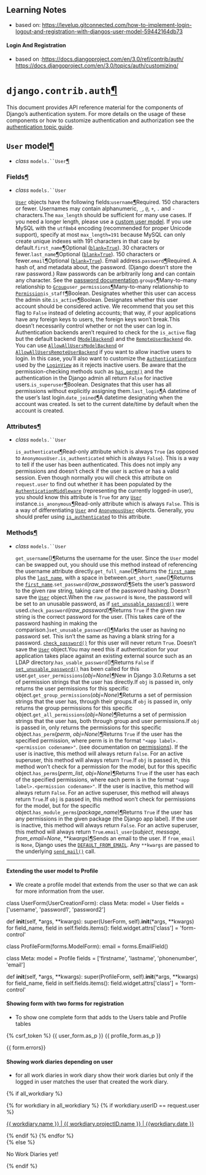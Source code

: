 ## Learning Notes
  - based on: https://levelup.gitconnected.com/how-to-implement-login-logout-and-registration-with-djangos-user-model-59442164db73
  
  #### Login And Registration
  - based on :https://docs.djangoproject.com/en/3.0/ref/contrib/auth/
  https://docs.djangoproject.com/en/3.0/topics/auth/customizing/
  # `django.contrib.auth`[¶](https://docs.djangoproject.com/en/3.0/ref/contrib/auth/#django-contrib-auth)

This document provides API reference material for the components of Django’s authentication system. For more details on the usage of these components or how to customize authentication and authorization see the [authentication topic guide](https://docs.djangoproject.com/en/3.0/topics/auth/).



## `User` model[¶](https://docs.djangoproject.com/en/3.0/ref/contrib/auth/#user-model)

- *class* `models.``User`[¶](https://docs.djangoproject.com/en/3.0/ref/contrib/auth/#django.contrib.auth.models.User)



### Fields[¶](https://docs.djangoproject.com/en/3.0/ref/contrib/auth/#fields)

- *class* `models.``User`

  [`User`](https://docs.djangoproject.com/en/3.0/ref/contrib/auth/#django.contrib.auth.models.User) objects have the following fields:`username`[¶](https://docs.djangoproject.com/en/3.0/ref/contrib/auth/#django.contrib.auth.models.User.username)Required. 150 characters or fewer. Usernames may contain alphanumeric, `_`, `@`, `+`, `.` and `-` characters.The `max_length` should be sufficient for many use cases. If you need a longer length, please use a [custom user model](https://docs.djangoproject.com/en/3.0/topics/auth/customizing/#specifying-custom-user-model). If you use MySQL with the `utf8mb4` encoding (recommended for proper Unicode support), specify at most `max_length=191` because MySQL can only create unique indexes with 191 characters in that case by default.`first_name`[¶](https://docs.djangoproject.com/en/3.0/ref/contrib/auth/#django.contrib.auth.models.User.first_name)Optional ([`blank=True`](https://docs.djangoproject.com/en/3.0/ref/models/fields/#django.db.models.Field.blank)). 30 characters or fewer.`last_name`[¶](https://docs.djangoproject.com/en/3.0/ref/contrib/auth/#django.contrib.auth.models.User.last_name)Optional ([`blank=True`](https://docs.djangoproject.com/en/3.0/ref/models/fields/#django.db.models.Field.blank)). 150 characters or fewer.`email`[¶](https://docs.djangoproject.com/en/3.0/ref/contrib/auth/#django.contrib.auth.models.User.email)Optional ([`blank=True`](https://docs.djangoproject.com/en/3.0/ref/models/fields/#django.db.models.Field.blank)). Email address.`password`[¶](https://docs.djangoproject.com/en/3.0/ref/contrib/auth/#django.contrib.auth.models.User.password)Required. A hash of, and metadata about, the password. (Django doesn’t store the raw password.) Raw passwords can be arbitrarily long and can contain any character. See the [password documentation](https://docs.djangoproject.com/en/3.0/topics/auth/passwords/).`groups`[¶](https://docs.djangoproject.com/en/3.0/ref/contrib/auth/#django.contrib.auth.models.User.groups)Many-to-many relationship to [`Group`](https://docs.djangoproject.com/en/3.0/ref/contrib/auth/#django.contrib.auth.models.Group)`user_permissions`[¶](https://docs.djangoproject.com/en/3.0/ref/contrib/auth/#django.contrib.auth.models.User.user_permissions)Many-to-many relationship to [`Permission`](https://docs.djangoproject.com/en/3.0/ref/contrib/auth/#django.contrib.auth.models.Permission)`is_staff`[¶](https://docs.djangoproject.com/en/3.0/ref/contrib/auth/#django.contrib.auth.models.User.is_staff)Boolean. Designates whether this user can access the admin site.`is_active`[¶](https://docs.djangoproject.com/en/3.0/ref/contrib/auth/#django.contrib.auth.models.User.is_active)Boolean. Designates whether this user account should be considered active. We recommend that you set this flag to `False` instead of deleting accounts; that way, if your applications have any foreign keys to users, the foreign keys won’t break.This doesn’t necessarily control whether or not the user can log in. Authentication backends aren’t required to check for the `is_active` flag but the default backend ([`ModelBackend`](https://docs.djangoproject.com/en/3.0/ref/contrib/auth/#django.contrib.auth.backends.ModelBackend)) and the [`RemoteUserBackend`](https://docs.djangoproject.com/en/3.0/ref/contrib/auth/#django.contrib.auth.backends.RemoteUserBackend) do. You can use [`AllowAllUsersModelBackend`](https://docs.djangoproject.com/en/3.0/ref/contrib/auth/#django.contrib.auth.backends.AllowAllUsersModelBackend) or [`AllowAllUsersRemoteUserBackend`](https://docs.djangoproject.com/en/3.0/ref/contrib/auth/#django.contrib.auth.backends.AllowAllUsersRemoteUserBackend) if you want to allow inactive users to login. In this case, you’ll also want to customize the [`AuthenticationForm`](https://docs.djangoproject.com/en/3.0/topics/auth/default/#django.contrib.auth.forms.AuthenticationForm) used by the [`LoginView`](https://docs.djangoproject.com/en/3.0/topics/auth/default/#django.contrib.auth.views.LoginView) as it rejects inactive users. Be aware that the permission-checking methods such as [`has_perm()`](https://docs.djangoproject.com/en/3.0/ref/contrib/auth/#django.contrib.auth.models.User.has_perm) and the authentication in the Django admin all return `False` for inactive users.`is_superuser`[¶](https://docs.djangoproject.com/en/3.0/ref/contrib/auth/#django.contrib.auth.models.User.is_superuser)Boolean. Designates that this user has all permissions without explicitly assigning them.`last_login`[¶](https://docs.djangoproject.com/en/3.0/ref/contrib/auth/#django.contrib.auth.models.User.last_login)A datetime of the user’s last login.`date_joined`[¶](https://docs.djangoproject.com/en/3.0/ref/contrib/auth/#django.contrib.auth.models.User.date_joined)A datetime designating when the account was created. Is set to the current date/time by default when the account is created.



### Attributes[¶](https://docs.djangoproject.com/en/3.0/ref/contrib/auth/#attributes)

- *class* `models.``User`

  `is_authenticated`[¶](https://docs.djangoproject.com/en/3.0/ref/contrib/auth/#django.contrib.auth.models.User.is_authenticated)Read-only attribute which is always `True` (as opposed to `AnonymousUser.is_authenticated` which is always `False`). This is a way to tell if the user has been authenticated. This does not imply any permissions and doesn’t check if the user is active or has a valid session. Even though normally you will check this attribute on `request.user` to find out whether it has been populated by the [`AuthenticationMiddleware`](https://docs.djangoproject.com/en/3.0/ref/middleware/#django.contrib.auth.middleware.AuthenticationMiddleware) (representing the currently logged-in user), you should know this attribute is `True` for any [`User`](https://docs.djangoproject.com/en/3.0/ref/contrib/auth/#django.contrib.auth.models.User) instance.`is_anonymous`[¶](https://docs.djangoproject.com/en/3.0/ref/contrib/auth/#django.contrib.auth.models.User.is_anonymous)Read-only attribute which is always `False`. This is a way of differentiating [`User`](https://docs.djangoproject.com/en/3.0/ref/contrib/auth/#django.contrib.auth.models.User) and [`AnonymousUser`](https://docs.djangoproject.com/en/3.0/ref/contrib/auth/#django.contrib.auth.models.AnonymousUser) objects. Generally, you should prefer using [`is_authenticated`](https://docs.djangoproject.com/en/3.0/ref/contrib/auth/#django.contrib.auth.models.User.is_authenticated) to this attribute.



### Methods[¶](https://docs.djangoproject.com/en/3.0/ref/contrib/auth/#methods)

- *class* `models.``User`

  `get_username`()[¶](https://docs.djangoproject.com/en/3.0/ref/contrib/auth/#django.contrib.auth.models.User.get_username)Returns the username for the user. Since the `User` model can be swapped out, you should use this method instead of referencing the username attribute directly.`get_full_name`()[¶](https://docs.djangoproject.com/en/3.0/ref/contrib/auth/#django.contrib.auth.models.User.get_full_name)Returns the [`first_name`](https://docs.djangoproject.com/en/3.0/ref/contrib/auth/#django.contrib.auth.models.User.first_name) plus the [`last_name`](https://docs.djangoproject.com/en/3.0/ref/contrib/auth/#django.contrib.auth.models.User.last_name), with a space in between.`get_short_name`()[¶](https://docs.djangoproject.com/en/3.0/ref/contrib/auth/#django.contrib.auth.models.User.get_short_name)Returns the [`first_name`](https://docs.djangoproject.com/en/3.0/ref/contrib/auth/#django.contrib.auth.models.User.first_name).`set_password`(*raw_password*)[¶](https://docs.djangoproject.com/en/3.0/ref/contrib/auth/#django.contrib.auth.models.User.set_password)Sets the user’s password to the given raw string, taking care of the password hashing. Doesn’t save the [`User`](https://docs.djangoproject.com/en/3.0/ref/contrib/auth/#django.contrib.auth.models.User) object.When the `raw_password` is `None`, the password will be set to an unusable password, as if [`set_unusable_password()`](https://docs.djangoproject.com/en/3.0/ref/contrib/auth/#django.contrib.auth.models.User.set_unusable_password) were used.`check_password`(*raw_password*)[¶](https://docs.djangoproject.com/en/3.0/ref/contrib/auth/#django.contrib.auth.models.User.check_password)Returns `True` if the given raw string is the correct password for the user. (This takes care of the password hashing in making the comparison.)`set_unusable_password`()[¶](https://docs.djangoproject.com/en/3.0/ref/contrib/auth/#django.contrib.auth.models.User.set_unusable_password)Marks the user as having no password set. This isn’t the same as having a blank string for a password. [`check_password()`](https://docs.djangoproject.com/en/3.0/ref/contrib/auth/#django.contrib.auth.models.User.check_password) for this user will never return `True`. Doesn’t save the [`User`](https://docs.djangoproject.com/en/3.0/ref/contrib/auth/#django.contrib.auth.models.User) object.You may need this if authentication for your application takes place against an existing external source such as an LDAP directory.`has_usable_password`()[¶](https://docs.djangoproject.com/en/3.0/ref/contrib/auth/#django.contrib.auth.models.User.has_usable_password)Returns `False` if [`set_unusable_password()`](https://docs.djangoproject.com/en/3.0/ref/contrib/auth/#django.contrib.auth.models.User.set_unusable_password) has been called for this user.`get_user_permissions`(*obj=None*)[¶](https://docs.djangoproject.com/en/3.0/ref/contrib/auth/#django.contrib.auth.models.User.get_user_permissions)New in Django 3.0.Returns a set of permission strings that the user has directly.If `obj` is passed in, only returns the user permissions for this specific object.`get_group_permissions`(*obj=None*)[¶](https://docs.djangoproject.com/en/3.0/ref/contrib/auth/#django.contrib.auth.models.User.get_group_permissions)Returns a set of permission strings that the user has, through their groups.If `obj` is passed in, only returns the group permissions for this specific object.`get_all_permissions`(*obj=None*)[¶](https://docs.djangoproject.com/en/3.0/ref/contrib/auth/#django.contrib.auth.models.User.get_all_permissions)Returns a set of permission strings that the user has, both through group and user permissions.If `obj` is passed in, only returns the permissions for this specific object.`has_perm`(*perm*, *obj=None*)[¶](https://docs.djangoproject.com/en/3.0/ref/contrib/auth/#django.contrib.auth.models.User.has_perm)Returns `True` if the user has the specified permission, where perm is in the format `"<app label>.<permission codename>"`. (see documentation on [permissions](https://docs.djangoproject.com/en/3.0/topics/auth/default/#topic-authorization)). If the user is inactive, this method will always return `False`. For an active superuser, this method will always return `True`.If `obj` is passed in, this method won’t check for a permission for the model, but for this specific object.`has_perms`(*perm_list*, *obj=None*)[¶](https://docs.djangoproject.com/en/3.0/ref/contrib/auth/#django.contrib.auth.models.User.has_perms)Returns `True` if the user has each of the specified permissions, where each perm is in the format `"<app label>.<permission codename>"`. If the user is inactive, this method will always return `False`. For an active superuser, this method will always return `True`.If `obj` is passed in, this method won’t check for permissions for the model, but for the specific object.`has_module_perms`(*package_name*)[¶](https://docs.djangoproject.com/en/3.0/ref/contrib/auth/#django.contrib.auth.models.User.has_module_perms)Returns `True` if the user has any permissions in the given package (the Django app label). If the user is inactive, this method will always return `False`. For an active superuser, this method will always return `True`.`email_user`(*subject*, *message*, *from_email=None*, ***kwargs*)[¶](https://docs.djangoproject.com/en/3.0/ref/contrib/auth/#django.contrib.auth.models.User.email_user)Sends an email to the user. If `from_email` is `None`, Django uses the [`DEFAULT_FROM_EMAIL`](https://docs.djangoproject.com/en/3.0/ref/settings/#std:setting-DEFAULT_FROM_EMAIL). Any `**kwargs` are passed to the underlying [`send_mail()`](https://docs.djangoproject.com/en/3.0/topics/email/#django.core.mail.send_mail) call.

____________________________________________________________________

#### Extending the user model to Profile
- We create a profile model that extends from the user so that we can ask for more information from the user.

class UserForm(UserCreationForm):
class Meta:
    model = User
    fields = ['username', 'password1', 'password2']

def __init__(self, *args, **kwargs):
    super(UserForm, self).__init__(*args, **kwargs)
    for field_name, field in self.fields.items():
        field.widget.attrs['class'] = 'form-control'


class ProfileForm(forms.ModelForm):
    email = forms.EmailField()

class Meta:
    model = Profile
    fields = ['firstname', 'lastname', 'phonenumber', 'email']

def __init__(self, *args, **kwargs):
    super(ProfileForm, self).__init__(*args, **kwargs)
    for field_name, field in self.fields.items():
        field.widget.attrs['class'] = 'form-control'

#### Showing form with two forms for registration
- To show one complete form that adds to the Users table and Profile tables

{% csrf_token %}
{{ user_form.as_p }}
{{ profile_form.as_p }}

{{ form.errors}}

#### Showing work diaries depending on user
- for all work diaries in work diary show their work diaries but only if the logged in user matches the user that created the work diary.

{% if all_workdiary %}
        <div class="list">
        {% for workdiary in all_workdiary %}
            {% if workdiary.userID == request.user %}
                <p class="list-item"><a href="/PyTraker/workdiary_detail/{{ workdiary.id }}">{{ workdiary.name }} | {{ workdiary.projectID.name }} | {{workdiary.date }}</a></p>
            {% endif %}
        {% endfor %}
        </div>
    {% else %}
        <p> No Work Diaries yet!</p>
{% endif %}


#### 